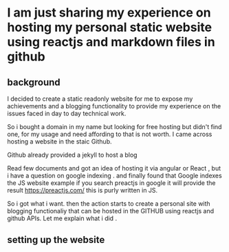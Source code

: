 # I am just sharing my experience on hosting my personal static website using reactjs and markdown files in github

## background 
I decided to create a static readonly website for me to expose my achievements and a blogging functionality to provide my experience on the issues faced in day to day technical work.

So i bought a domain in my name but looking for free hosting but didn't find one, for my usage and need affording to that is not worth. I came across hosting a website in the staic Github. 

Github already provided a jekyll to host a blog 

Read few documents and got an idea of hosting it via angular or React , but i have a question on google indexing . and finally found that Google indexes the JS website
example if you search preactjs in google it will provide the result https://preactjs.com/ this is purly written in JS. 

So i got what i want. then the action starts to create a personal site with blogging functionaliy that can be hosted in the GITHUB using reactjs and github APIs. Let me explain what i did .
	
## setting up the website

